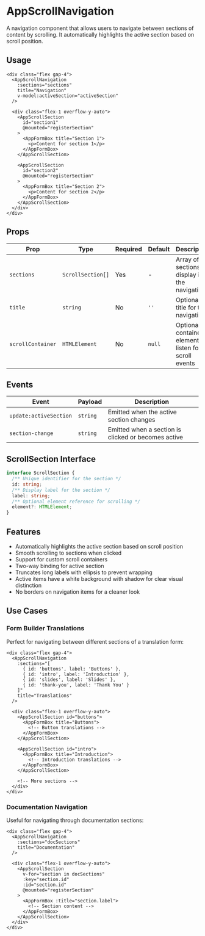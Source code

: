 # AppScrollNavigation

A navigation component that allows users to navigate between sections of content by scrolling. It automatically highlights the active section based on scroll position.

## Usage

```vue
<div class="flex gap-4">
  <AppScrollNavigation
    :sections="sections"
    title="Navigation"
    v-model:activeSection="activeSection"
  />

  <div class="flex-1 overflow-y-auto">
    <AppScrollSection
      id="section1"
      @mounted="registerSection"
    >
      <AppFormBox title="Section 1">
        <p>Content for section 1</p>
      </AppFormBox>
    </AppScrollSection>

    <AppScrollSection
      id="section2"
      @mounted="registerSection"
    >
      <AppFormBox title="Section 2">
        <p>Content for section 2</p>
      </AppFormBox>
    </AppScrollSection>
  </div>
</div>
```

## Props

| Prop              | Type              | Required | Default | Description                                            |
| ----------------- | ----------------- | -------- | ------- | ------------------------------------------------------ |
| `sections`        | `ScrollSection[]` | Yes      | -       | Array of sections to display in the navigation         |
| `title`           | `string`          | No       | `''`    | Optional title for the navigation                      |
| `scrollContainer` | `HTMLElement`     | No       | `null`  | Optional container element to listen for scroll events |

## Events

| Event                  | Payload  | Description                                         |
| ---------------------- | -------- | --------------------------------------------------- |
| `update:activeSection` | `string` | Emitted when the active section changes             |
| `section-change`       | `string` | Emitted when a section is clicked or becomes active |

## ScrollSection Interface

```typescript
interface ScrollSection {
  /** Unique identifier for the section */
  id: string;
  /** Display label for the section */
  label: string;
  /** Optional element reference for scrolling */
  element?: HTMLElement;
}
```

## Features

- Automatically highlights the active section based on scroll position
- Smooth scrolling to sections when clicked
- Support for custom scroll containers
- Two-way binding for active section
- Truncates long labels with ellipsis to prevent wrapping
- Active items have a white background with shadow for clear visual distinction
- No borders on navigation items for a cleaner look

## Use Cases

### Form Builder Translations

Perfect for navigating between different sections of a translation form:

```vue
<div class="flex gap-4">
  <AppScrollNavigation
    :sections="[
      { id: 'buttons', label: 'Buttons' },
      { id: 'intro', label: 'Introduction' },
      { id: 'slides', label: 'Slides' },
      { id: 'thank-you', label: 'Thank You' }
    ]"
    title="Translations"
  />

  <div class="flex-1 overflow-y-auto">
    <AppScrollSection id="buttons">
      <AppFormBox title="Buttons">
        <!-- Button translations -->
      </AppFormBox>
    </AppScrollSection>

    <AppScrollSection id="intro">
      <AppFormBox title="Introduction">
        <!-- Introduction translations -->
      </AppFormBox>
    </AppScrollSection>

    <!-- More sections -->
  </div>
</div>
```

### Documentation Navigation

Useful for navigating through documentation sections:

```vue
<div class="flex gap-4">
  <AppScrollNavigation
    :sections="docSections"
    title="Documentation"
  />

  <div class="flex-1 overflow-y-auto">
    <AppScrollSection
      v-for="section in docSections"
      :key="section.id"
      :id="section.id"
      @mounted="registerSection"
    >
      <AppFormBox :title="section.label">
        <!-- Section content -->
      </AppFormBox>
    </AppScrollSection>
  </div>
</div>
```
